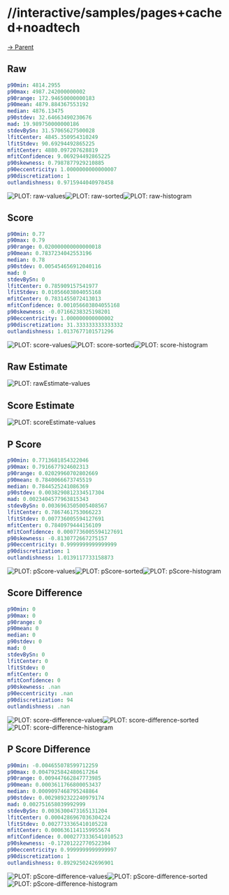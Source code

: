
# //interactive/samples/pages+cached+noadtech

[→ Parent](../..)


## Raw


```yaml
p90min: 4814.2955
p90max: 4987.242000000002
p90range: 172.94650000000183
p90mean: 4879.884367553192
median: 4876.13475
p90stdev: 32.64663490230676
mad: 19.989750000000186
stdevBySn: 31.57065627500028
lfitCenter: 4845.350954310249
lfitStdev: 90.69294492865225
mfitCenter: 4880.097207628819
mfitConfidence: 9.069294492865225
p90skewness: 0.7987877929210885
p90eccentricity: 1.0000000000000007
p90discretization: 1
outlandishness: 0.9715944040978458

```

![PLOT: raw-values](./raw/values.svg)![PLOT: raw-sorted](./raw/sorted.svg)![PLOT: raw-histogram](./raw/histogram.svg)
## Score


```yaml
p90min: 0.77
p90max: 0.79
p90range: 0.020000000000000018
p90mean: 0.7837234042553196
median: 0.78
p90stdev: 0.005454656912040116
mad: 0
stdevBySn: 0
lfitCenter: 0.785909157541977
lfitStdev: 0.01056603804055168
mfitCenter: 0.7831455072413013
mfitConfidence: 0.001056603804055168
p90skewness: -0.07166238325198201
p90eccentricity: 1.000000000000002
p90discretization: 31.333333333333332
outlandishness: 1.0137677101571296

```

![PLOT: score-values](./score/values.svg)![PLOT: score-sorted](./score/sorted.svg)![PLOT: score-histogram](./score/histogram.svg)
## Raw Estimate

![PLOT: rawEstimate-values](./rawEstimate/values.svg)
## Score Estimate

![PLOT: scoreEstimate-values](./scoreEstimate/values.svg)
## P Score


```yaml
p90min: 0.7713681854322046
p90max: 0.7916677924602313
p90range: 0.02029960702802669
p90mean: 0.7840066673745519
median: 0.7844525241086369
p90stdev: 0.0038290812334517304
mad: 0.0023404577963815343
stdevBySn: 0.0036963505005408567
lfitCenter: 0.7867461753066223
lfitStdev: 0.007736005594127691
mfitCenter: 0.7840979444156109
mfitConfidence: 0.0007736005594127691
p90skewness: -0.8130772667275157
p90eccentricity: 0.9999999999999999
p90discretization: 1
outlandishness: 1.0139117733158873

```

![PLOT: pScore-values](./pScore/values.svg)![PLOT: pScore-sorted](./pScore/sorted.svg)![PLOT: pScore-histogram](./pScore/histogram.svg)
## Score Difference


```yaml
p90min: 0
p90max: 0
p90range: 0
p90mean: 0
median: 0
p90stdev: 0
mad: 0
stdevBySn: 0
lfitCenter: 0
lfitStdev: 0
mfitCenter: 0
mfitConfidence: 0
p90skewness: .nan
p90eccentricity: .nan
p90discretization: 94
outlandishness: .nan

```

![PLOT: score-difference-values](./score-difference/values.svg)![PLOT: score-difference-sorted](./score-difference/sorted.svg)![PLOT: score-difference-histogram](./score-difference/histogram.svg)
## P Score Difference


```yaml
p90min: -0.004655078599712259
p90max: 0.0047925842480617264
p90range: 0.009447662847773985
p90mean: 0.0003611766800053437
median: 0.0009097468795248864
p90stdev: 0.0029892322240979174
mad: 0.002751658039992999
stdevBySn: 0.0036300473165131204
lfitCenter: 0.0004286967036304224
lfitStdev: 0.0027733365410105228
mfitCenter: 0.0006361141159955674
mfitConfidence: 0.0002773336541010523
p90skewness: -0.17201222770522304
p90eccentricity: 0.9999999999999997
p90discretization: 1
outlandishness: 0.8929250242696901

```

![PLOT: pScore-difference-values](./pScore-difference/values.svg)![PLOT: pScore-difference-sorted](./pScore-difference/sorted.svg)![PLOT: pScore-difference-histogram](./pScore-difference/histogram.svg)
